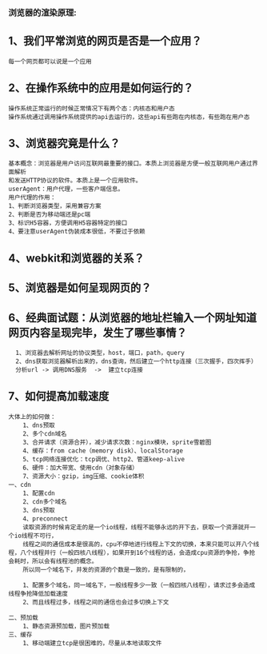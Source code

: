 
### 浏览器的渲染原理:
## 1、我们平常浏览的网页是否是一个应用？
    每一个网页都可以说是一个应用
## 2、在操作系统中的应用是如何运行的？
    操作系统正常运行的时候正常情况下有两个态：内核态和用户态
    操作系统通过调用操作系统提供的api去运行的，这些api有些跑在内核态，有些跑在用户态
## 3、浏览器究竟是什么？
    基本概念：浏览器是用户访问互联网最重要的接口。本质上浏览器是方便一般互联网用户通过界面解析
    和发送HTTP协议的软件。本质上是一个应用软件。
    userAgent：用户代理，一些客户端信息。
    用户代理的作用：
    1、判断浏览器类型，采用兼容方案
    2、判断是否为移动端还是pc端
    3、标识H5容器，方便调用H5容器特定的接口
    4、要注意userAgent伪装成本很低，不要过于依赖

## 4、webkit和浏览器的关系？
## 5、浏览器是如何呈现网页的？
## 6、经典面试题：从浏览器的地址栏输入一个网址知道网页内容呈现完毕，发生了哪些事情？
      1、浏览器去解析网址的协议类型，host，端口，path，query
      2、dns获取浏览器解析出来的，dns查询，然后建立一个http连接（三次握手，四次挥手）
      分析url -> 调用DNS服务  ->  建立tcp连接
## 7、如何提高加载速度
    大体上的如何做：
        1、dns预取
        2、多个cdn域名
        3、合并请求（资源合并），减少请求次数：nginx模块，sprite雪碧图
        4、缓存：from cache（memory disk）、localStorage
        5、tcp网络连接优化：tcp调优、http2、管道keep-alive
        6、硬件：加大带宽、使用cdn（对象存储）
        7、资源大小：gzip，img压缩、cookie体积
    一、cdn
        1、配置cdn
        2、cdn多个域名
        3、dns预取
        4、preconnect
        读取资源的时候肯定走的是一个io线程，线程不能够永远的开下去，获取一个资源就开一个io线程不可行，
        线程之间的通信成本是很高的，cpu不停地进行线程上下文的切换，本来只能可以开八个线程，八个线程并行（一般四核八线程），如果开到16个线程的话，会造成cpu资源的争抢，争抢会耗时，所以会有线程池的概念。
        所以同一个域名下，并发的资源的个数是一致的，是有限制的，

        1、配置多个域名，同一域名下，一般线程多少一致（一般四核八线程），请求过多会造成线程争抢降低加载速度
        2、而且线程过多，线程之间的通信也会过多切换上下文

    二、预加载
        1、静态资源预加载，图片预加载
    三、缓存
        1、移动端建立tcp是很困难的，尽量从本地读取文件
##
##
##
##
##
##
##
##
##
##
##
##
##
##
##
##
##
##
##
##
##
##
##
##
##
##
##
##
##
##
##
##
##
##
##
##
##
##
##


